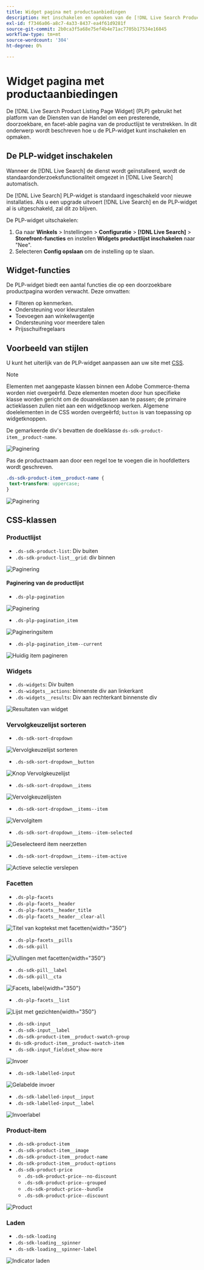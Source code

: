 ```yaml
---
title: Widget pagina met productaanbiedingen
description: Het inschakelen en opmaken van de [!DNL Live Search Product Listing Page Widget]
exl-id: f7346a06-a8c7-4a33-8437-ea4f61d9281f
source-git-commit: 2b0ca3f5a68e75ef4b4e71ac7705b17534e16845
workflow-type: tm+mt
source-wordcount: '304'
ht-degree: 0%

---
```


# Widget pagina met productaanbiedingen

De [!DNL Live Search Product Listing Page Widget] (PLP) gebruikt het platform van de Diensten van de Handel om een presterende, doorzoekbare, en facet-able pagina van de productlijst te verstrekken. In dit onderwerp wordt beschreven hoe u de PLP-widget kunt inschakelen en opmaken.

## De PLP-widget inschakelen

Wanneer de [!DNL Live Search] de dienst wordt geïnstalleerd, wordt de standaardonderzoeksfunctionaliteit omgezet in [!DNL Live Search] automatisch.

De [!DNL Live Search] PLP-widget is standaard ingeschakeld voor nieuwe installaties. Als u een upgrade uitvoert [!DNL Live Search] en de PLP-widget al is uitgeschakeld, zal dit zo blijven.

De PLP-widget uitschakelen:

1. Ga naar **Winkels** > Instellingen > **Configuratie** > **[!DNL Live Search]** > **Storefront-functies** en instellen **Widgets productlijst inschakelen** naar &quot;Nee&quot;.
1. Selecteren **Config opslaan** om de instelling op te slaan.

## Widget-functies

De PLP-widget biedt een aantal functies die op een doorzoekbare productpagina worden verwacht. Deze omvatten:

* Filteren op kenmerken.
* Ondersteuning voor kleurstalen
* Toevoegen aan winkelwagentje
* Ondersteuning voor meerdere talen
* Prijsschuifregelaars

## Voorbeeld van stijlen

U kunt het uiterlijk van de PLP-widget aanpassen aan uw site met [CSS](https://developer.adobe.com/commerce/frontend-core/guide/css/).

>[!NOTE]
>
>Elementen met aangepaste klassen binnen een Adobe Commerce-thema worden niet overgeërfd. Deze elementen moeten door hun specifieke klasse worden gericht om de douaneklassen aan te passen; de primaire actieklassen zullen niet aan een widgetknoop werken.
>Algemene doelelementen in de CSS worden overgeërfd; `button` is van toepassing op widgetknoppen.

De gemarkeerde div&#39;s bevatten de doelklasse `ds-sdk-product-item__product-name`.

![Paginering](assets/plp-css-example.png)

Pas de productnaam aan door een regel toe te voegen die in hoofdletters wordt geschreven.

```css
.ds-sdk-product-item__product-name {
 text-transform: uppercase;
}
```

![Paginering](assets/plp-css-example-after.png)

## CSS-klassen

### Productlijst

* `.ds-sdk-product-list`: Div buiten
* `.ds-sdk-product-list__grid`: div binnen

![Paginering](assets/plp-css-product-list.png)

#### Paginering van de productlijst

* `.ds-plp-pagination`

![Paginering](assets/plp-css-pagination.png)

* `.ds-plp-pagination_item`

![Pagineringsitem](assets/plp-css-pagination-item.png)

* `.ds-plp-pagination_item--current`

![Huidig item pagineren](assets/plp-css-pagination-item-current.png)

### Widgets

* `.ds-widgets`: Div buiten
* `.ds-widgets__actions`: binnenste div aan linkerkant
* `.ds-widgets__results`: Div aan rechterkant binnenste div

![Resultaten van widget](assets/plp-css-widgets.png)

### Vervolgkeuzelijst sorteren

* `.ds-sdk-sort-dropdown`

![Vervolgkeuzelijst sorteren](assets/plp-css-dropdown.png)

* `.ds-sdk-sort-dropdown__button`

![Knop Vervolgkeuzelijst](assets/plp-css-dropdown-button.png)

* `.ds-sdk-sort-dropdown__items`

![Vervolgkeuzelijsten](assets/plp-css-dropdown-items.png)

* `.ds-sdk-sort-dropdown__items--item`

![Vervolgitem](assets/plp-css-dropdown-item.png)

* `.ds-sdk-sort-dropdown__items--item-selected`

![Geselecteerd item neerzetten](assets/plp-css-dropdown-selected.png)

* `.ds-sdk-sort-dropdown__items--item-active`

![Actieve selectie verslepen](assets/plp-css-dropdown-active.png)

### Facetten

* `.ds-plp-facets`
* `.ds-plp-facets__header`
* `.ds-plp-facets__header_title`
* `.ds-plp-facets__header__clear-all`

![Titel van koptekst met facetten](assets/plp-css-facets-title-clear.png){width="350"}

* `.ds-plp-facets__pills`
* `.ds-sdk-pill`

![Vullingen met facetten](assets/plp-css-facets-pill.png){width="350"}

* `.ds-sdk-pill__label`
* `.ds-sdk-pill__cta`

![Facets, label](assets/plp-css-pill-label-cta.png){width="350"}

* `.ds-plp-facets__list`

![Lijst met gezichten](assets/plp-css-facets-list.png){width="350"}

* `.ds-sdk-input`
* `.ds-sdk-input__label`
* `.ds-sdk-product-item__product-swatch-group`
* `ds-sdk-product-item__product-swatch-item`
* `.ds-sdk-input_fieldset_show-more`

![Invoer](assets/plp-css-sdk-input.png)

* `.ds-sdk-labelled-input`

![Gelabelde invoer](assets/plp-css-labelled-input.png)

* `.ds-sdk-labelled-input__input`
* `.ds-sdk-labelled-input__label`

![Invoerlabel](assets/plp-css-labelled-input-label.png)

### Product-item

* `.ds-sdk-product-item`
* `.ds-sdk-product-item__image`
* `.ds-sdk-product-item__product-name`
* `.ds-sdk-product-item__product-options`
* `.ds-sdk-product-price`
   * `.ds-sdk-product-price--no-discount`
   * `.ds-sdk-product-price--grouped`
   * `.ds-sdk-product-price--bundle`
   * `.ds-sdk-product-price--discount`

![Product](assets/plp-css-product.png)

### Laden

* `.ds-sdk-loading`
* `.ds-sdk-loading__spinner`
* `.ds-sdk-loading__spinner-label`

![Indicator laden](assets/plp-css-loading.png)
